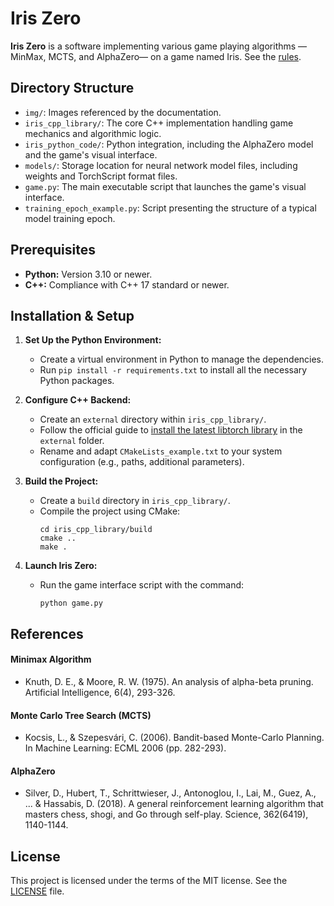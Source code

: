 # Iris Zero

**Iris Zero** is a software implementing various game playing algorithms —MinMax, MCTS, and AlphaZero— on a game named Iris.  See the [rules](rules.md).

## Directory Structure

- `img/`: Images referenced by the documentation.
- `iris_cpp_library/`: The core C++ implementation handling game mechanics and algorithmic logic.
- `iris_python_code/`: Python integration, including the AlphaZero model and the game's visual interface.
- `models/`: Storage location for neural network model files, including weights and TorchScript format files.
- `game.py`: The main executable script that launches the game's visual interface.
- `training_epoch_example.py`: Script presenting the structure of a typical model training epoch.

## Prerequisites    
- **Python:** Version 3.10 or newer.
- **C++:** Compliance with C++ 17 standard or newer.

## Installation & Setup
1. **Set Up the Python Environment:**
    - Create a virtual environment in Python to manage the dependencies.
    - Run `pip install -r requirements.txt` to install all the necessary Python packages.

2. **Configure C++ Backend:**
    - Create an `external` directory within `iris_cpp_library/`.
    - Follow the official guide to [install the latest libtorch library](https://pytorch.org/cppdocs/installing.html) in the `external` folder.
    - Rename and adapt `CMakeLists_example.txt` to your system configuration (e.g., paths, additional parameters).

3. **Build the Project:**
    - Create a `build` directory in `iris_cpp_library/`.
    - Compile the project using CMake:
      ```
      cd iris_cpp_library/build
      cmake ..
      make .
      ```

4. **Launch Iris Zero:**
    - Run the game interface script with the command: 
      ```
      python game.py
      ```
## References

#### Minimax Algorithm
- Knuth, D. E., & Moore, R. W. (1975). An analysis of alpha-beta pruning. Artificial Intelligence, 6(4), 293-326.

#### Monte Carlo Tree Search (MCTS)
- Kocsis, L., & Szepesvári, C. (2006). Bandit-based Monte-Carlo Planning. In Machine Learning: ECML 2006 (pp. 282-293).

#### AlphaZero
- Silver, D., Hubert, T., Schrittwieser, J., Antonoglou, I., Lai, M., Guez, A., ... & Hassabis, D. (2018). A general reinforcement learning algorithm that masters chess, shogi, and Go through self-play. Science, 362(6419), 1140-1144.

## License

This project is licensed under the terms of the MIT license. See the [LICENSE](LICENSE.md) file.